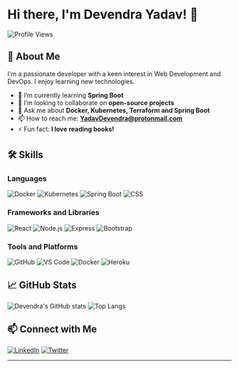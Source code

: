 # Hi there, I'm Devendra Yadav! 👋

![Profile Views](https://komarev.com/ghpvc/?username=devendra-ry&color=blue)

## 🚀 About Me

I'm a passionate developer with a keen interest in Web Development and DevOps. I enjoy learning new technologies.

- 🌱 I’m currently learning **Spring Boot**
- 👯 I’m looking to collaborate on **open-source projects**
- 💬 Ask me about **Docker, Kubernetes, Terraform and Spring Boot**
- 📫 How to reach me: **YadavDevendra@protonmail.com**
- ⚡ Fun fact: **I love reading books!**

## 🛠️ Skills

### Languages
![Docker](https://img.shields.io/badge/-Docker-05122A?style=flat&logo=docker)
![Kubernetes](https://img.shields.io/badge/-Kubernetes-05122A?style=flat&logo=kubernetes)
![Spring Boot](https://img.shields.io/badge/-Spring-Boot-05122A?style=flat&logo=springboot)
![CSS](https://img.shields.io/badge/-CSS-05122A?style=flat&logo=css3)

### Frameworks and Libraries
![React](https://img.shields.io/badge/-React-05122A?style=flat&logo=react)
![Node.js](https://img.shields.io/badge/-Node.js-05122A?style=flat&logo=node.js)
![Express](https://img.shields.io/badge/-Express-05122A?style=flat&logo=express)
![Bootstrap](https://img.shields.io/badge/-Bootstrap-05122A?style=flat&logo=bootstrap)

### Tools and Platforms
![GitHub](https://img.shields.io/badge/-GitHub-05122A?style=flat&logo=github)
![VS Code](https://img.shields.io/badge/-VS%20Code-05122A?style=flat&logo=visual-studio-code)
![Docker](https://img.shields.io/badge/-Docker-05122A?style=flat&logo=docker)
![Heroku](https://img.shields.io/badge/-Heroku-05122A?style=flat&logo=heroku)

## 📈 GitHub Stats

![Devendra's GitHub stats](https://github-readme-stats.vercel.app/api?username=Yadav-Devendra&show_icons=true&theme=radical)
![Top Langs](https://github-readme-stats.vercel.app/api/top-langs/?username=Yadav-Devendra&layout=compact&theme=radical)

## 📫 Connect with Me

[![LinkedIn](https://img.shields.io/badge/-LinkedIn-05122A?style=flat&logo=linkedin)](https://www.linkedin.com/in/Yadav-Devendra/)
[![Twitter](https://img.shields.io/badge/-Twitter-05122A?style=flat&logo=twitter)](https://twitter.com/Yadav-Devendra)

---

